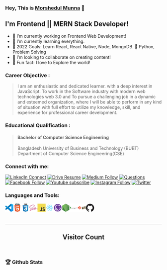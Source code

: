 ### Hey, This is [Morshedul Munna][website] 👋

## I'm Frontend || MERN Stack Developer!

- 🔭 I’m currently working on Frontend Web Development!
- 🌱 I’m currently learning everything.
- 🥅 2022 Goals: Learn React, React Native, Node, MongoDB. 🚀 Python, Problem Solving 
- 👯 I’m looking to collaborate on creating content!
- 🚀 Fun fact: I love to Explore the world!

### Career Objective :

> I am an enthusiastic and dedicated learner. with a deep interest in JavaScript. To work in the Software industry with modern web technologies web 3.0 and
To pursue a challenging job in a dynamic and esteemed organization, where I will be able to perform in any kind of situation with full effort to utilize my
knowledge, skill, and experience for professional career development.


### Educational Qualification :
>#### Bachelor of Computer Science Engineering
>Bangladesh University of Business and Technology (BUBT)
Department of Computer Science Engineering(CSE)

### Connect with me:

[![LinkedIn Connect](https://img.shields.io/badge/%20-Connect-black?color=14171A&labelColor=212121&logo=linkedin&logoColor=ffffff)][linkedin]
[![Drive Resume](https://img.shields.io/badge/Resume-14171A?style=flat&logo=R&labelColor=212121)][resume]
[![Medium Follow](https://img.shields.io/badge/%20-Follow-black?color=14171A&labelColor=1976d2&logo=medium&logoColor=ffffff)][medium]
[![Questions](https://img.shields.io/badge/%20-Questions-black?color=14171A&labelColor=fff&logo=stackoverflow&logoColor=0c0d0e26)](https://stackoverflow.com/users/edit/13958792)
[![Facebook Follow](https://img.shields.io/badge/%20-Follow-black?color=14171A&labelColor=1976d2&logo=facebook&logoColor=ffffff)][facebook]
[![Youtube subscribe](https://img.shields.io:/youtube/channel/subscribers/UCCwRAqBwssrPj-1mcZA7KsQ?style=social)][youtube]
[![Instagram Follow](https://img.shields.io/badge/%20-Follow-black?color=14171A&labelColor=fff&logo=instagram&logoColor=9E32AD)][instagram]
[![Twitter](https://img.shields.io:/twitter/follow/morshedulmunna?style=social)][twitter]

### Languages and Tools:

[<img align="left" alt="Visual Studio Code" width="26px" src="https://raw.githubusercontent.com/github/explore/80688e429a7d4ef2fca1e82350fe8e3517d3494d/topics/visual-studio-code/visual-studio-code.png" />][github]
[<img align="left" alt="HTML5" width="26px" src="https://raw.githubusercontent.com/github/explore/80688e429a7d4ef2fca1e82350fe8e3517d3494d/topics/html/html.png" />][github]
[<img align="left" alt="CSS3" width="26px" src="https://raw.githubusercontent.com/github/explore/80688e429a7d4ef2fca1e82350fe8e3517d3494d/topics/css/css.png" />][github]
[<img align="left" alt="Sass" width="26px" src="https://raw.githubusercontent.com/github/explore/80688e429a7d4ef2fca1e82350fe8e3517d3494d/topics/sass/sass.png" />][github]
[<img align="left" alt="JavaScript" width="26px" src="https://raw.githubusercontent.com/github/explore/80688e429a7d4ef2fca1e82350fe8e3517d3494d/topics/javascript/javascript.png" />][github]
[<img align="left" alt="React" width="26px" src="https://raw.githubusercontent.com/github/explore/80688e429a7d4ef2fca1e82350fe8e3517d3494d/topics/react/react.png" />][github]
[<img align="left" alt="Gatsby" width="26px" src="https://raw.githubusercontent.com/github/explore/e94815998e4e0713912fed477a1f346ec04c3da2/topics/gatsby/gatsby.png" />][github]
[<img align="left" alt="Node.js" width="26px" src="https://raw.githubusercontent.com/github/explore/80688e429a7d4ef2fca1e82350fe8e3517d3494d/topics/nodejs/nodejs.png" />][github]
[<img align="left" alt="MongoDB" width="26px" src="https://raw.githubusercontent.com/github/explore/80688e429a7d4ef2fca1e82350fe8e3517d3494d/topics/mongodb/mongodb.png" />][github]
[<img align="left" alt="Git" width="26px" src="https://raw.githubusercontent.com/github/explore/80688e429a7d4ef2fca1e82350fe8e3517d3494d/topics/git/git.png" />][github]
[<img align="left" alt="GitHub" width="26px" src="https://raw.githubusercontent.com/github/explore/78df643247d429f6cc873026c0622819ad797942/topics/github/github.png" />][github]


<br/>
<br/>
<br/>

 ---
<h2 align="center">Visitor Count</h2>
<p align="center">
  <img align="center" alt="" width="40%" src="https://profile-counter.glitch.me/Rayhan0Islam0Shagor/count.svg" />
</p>

### 🏆 Github Stats



[website]: https://morshedulmunna.netlify.app/
[instagram]: https://www.instagram.com/morshedul.munna/
[linkedin]: https://www.linkedin.com/in/morshedulmunna/
[github]: https://github.com/morshedulmunna
[facebook]: https://www.facebook.com/morshedulmunna.script
[resume]: https://www.linkedin.com/in/morshedulmunna/
[medium]: https://www.quora.com/profile/Morshedul-Munna
[youtube]: https://www.youtube.com/channel/UCCwRAqBwssrPj-1mcZA7KsQ
[twitter]: https://twitter.com/morshedulmunna
